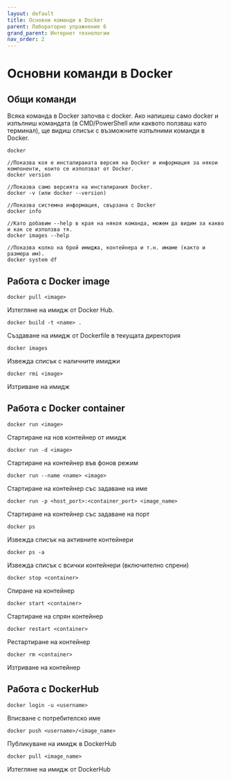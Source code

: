 ```yaml
---
layout: default
title: Основни команди в Docker
parent: Лабораторно упражнение 6
grand_parent: Интернет технологии
nav_order: 2
---
```


# Основни команди в Docker

## Общи команди

Всяка команда в Docker започва с docker. Ако напишеш само docker и изпълниш командата (в CMD/PowerShell или каквото ползваш като терминал), ще видиш списък с възможните изпълними команди в Docker.

```
docker
```

```
//Показва коя е инсталираната версия на Docker и информация за някои компоненти, които се използват от Docker.
docker version   

//Показва само версията на инсталирания Docker.
docker -v (или docker --version)

//Показва системна информация, свързана с Docker
docker info

//Като добавим --help в края на някоя команда, можем да видим за какво и как се използва тя.
docker images --help

//Показва колко на брой имиджа, контейнера и т.н. имаме (както и размера им).
docker system df
 ```


## Работа с Docker image

```
docker pull <image>
```

 Изтегляне на имидж от Docker Hub.

```
docker build -t <name> .
```

Създаване на имидж от Dockerfile в текущата директория

```
docker images
```
Извежда списък с наличните имиджи

```
docker rmi <image>
```

Изтриване на имидж

## Работа с Docker container

```
docker run <image>

```

Стартиране на нов контейнер от имидж

```
docker run -d <image>
```

Стартиране на контейнер във фонов режим

```
docker run --name <name> <image>	
```

Стартиране на контейнер със задаване на име


```
docker run -p <host_port>:<container_port> <image_name>
```

Стартиране на контейнер със задаване на порт

```
docker ps	
```

Извежда списък на активните контейнери

```
docker ps -a	
```

Извежда списък с всички контейнери (включително спрени)

```
docker stop <container>
```

Спиране на контейнер

```
docker start <container>
```

Стартиране на спрян контейнер

```
docker restart <container>
```

Рестартиране на контейнер

```
docker rm <container>
```

Изтриване на контейнер

## Работа с DockerHub

```
docker login -u <username>
```
Вписване с потребителско име

```
docker push <username>/<image_name>
```

Публикуване на имидж в DockerHub
	

```
docker pull <image_name>
```
Изтегляне на имидж от DockerHub
	
	
